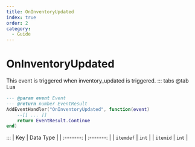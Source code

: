 ```yaml
---
title: OnInventoryUpdated
index: true
order: 2
category:
  - Guide
---
```


# OnInventoryUpdated
This event is triggered when inventory_updated is triggered.
::: tabs
@tab Lua
```lua
--- @param event Event
--- @return number EventResult
AddEventHandler("OnInventoryUpdated", function(event)
    --[[ ... ]]
    return EventResult.Continue
end)
```

:::
|    Key    | Data Type |
| :-------: | :-------: |
| `itemdef` |   `int`   |
|  `itemid` |   `int`   |